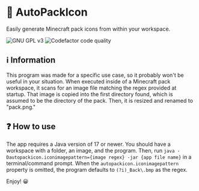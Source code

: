 # 📸 AutoPackIcon
Easily generate Minecraft pack icons from within your workspace.

![GNU GPL v3](https://img.shields.io/github/license/TNT10128/AutoPackIcon?style=for-the-badge)
![Codefactor code quality](https://img.shields.io/codefactor/grade/github/TNT10128/AutoPackIcon?style=for-the-badge)

## ℹ️ Information
This program was made for a specific use case, so it probably
won't be useful in your situation. When executed inside of
a Minecraft pack workspace, it scans for an image file matching the
regex provided at startup. That image is copied into the first 
directory found, which is assumed to be the directory of the 
pack. Then, it is resized and renamed to "pack.png."

## ❓ How to use
The app requires a Java version of 17 or newer.
You should have a workspace with a folder, an image, and the program.
Then, run `java -Dautopackicon.iconimagepattern={image regex} -jar {app file name}`
in a terminal/command prompt. When the `autopackicon.iconimagepattern` property
is omitted, the program defaults to `(?i)_Back\.bmp` as the regex.

Enjoy! 😀
